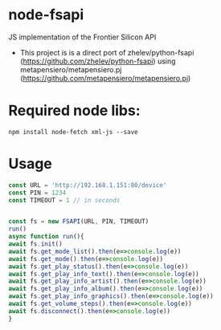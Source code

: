 # node-fsapi
JS implementation of the Frontier Silicon API
- This project is is a direct port of zhelev/python-fsapi (https://github.com/zhelev/python-fsapi) using  metapensiero/metapensiero.pj (https://github.com/metapensiero/metapensiero.pj)
    

# Required node libs:
```
npm install node-fetch xml-js --save
```
Usage
=====

```js
const URL = 'http://192.168.1.151:80/device'
const PIN = 1234
const TIMEOUT = 1 // in seconds


const fs = new FSAPI(URL, PIN, TIMEOUT)
run()
async function run(){
await fs.init()
await fs.get_mode_list().then(e=>console.log(e))
await fs.get_mode().then(e=>console.log(e))
await fs.get_play_status().then(e=>console.log(e))
await fs.get_play_info_text().then(e=>console.log(e))
await fs.get_play_info_artist().then(e=>console.log(e))
await fs.get_play_info_album().then(e=>console.log(e))
await fs.get_play_info_graphics().then(e=>console.log(e))
await fs.get_volume_steps().then(e=>console.log(e))
await fs.disconnect().then(e=>console.log(e))
}
```

